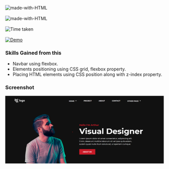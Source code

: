 ![made-with-HTML](https://img.shields.io/badge/Name-SAGAR%20GHOLAP-blueviolet?style=for-the-badge)<br><br>
![made-with-HTML](https://img.shields.io/badge/Made%20with-HTML%20&%20CSS-blue?style=for-the-badge)<br><br>
![Time taken](https://img.shields.io/badge/Time%20taken-06H%3A40M%3A19S-tomato?style=for-the-badge&logo=Clockify)<br><br>
[![Demo](https://img.shields.io/badge/See%20Demo-Visit-green?style=for-the-badge&logo=web)](https://15-product-design-landing-page.netlify.app/)

### Skills Gained from this
- Navbar using flexbox.
- Elements positioning using CSS grid, flexbox property.
- Placing HTML elements using CSS position along with z-index property.

### Screenshot

![7](./Screenshot.png)